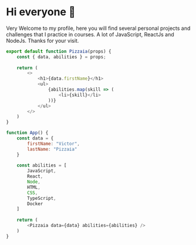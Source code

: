 # Hi everyone 👋

Very Welcome to my profile, here you will find several personal projects and challenges that I practice in courses.
A lot of JavaScript, ReactJs and NodeJs.
Thanks for your visit.

```javascript
export default function Pizzaia(props) {
    const { data, abilities } = props;
    
    return (
        <>
            <h1>{data.firstName}</h1>
            <ul>
                {abilities.map(skill => (
                    <li>{skill}</li>  
                ))}
            </ul>
        </>
    )
}

function App() {
    const data = {
        firstName: "Victor",
        lastName: "Pizzaia"
    }
    
    const abilities = [
        JavaScript,
        React,
        Node,
        HTML,
        CSS,
        TypeScript,
        Docker
    ]
    
    return (
        <Pizzaia data={data} abilities={abilities} />
    )
}
```

<!--
**Victor-Pizzaia/Victor-Pizzaia** is a ✨ _special_ ✨ repository because its `README.md` (this file) appears on your GitHub profile.

Here are some ideas to get you started:

- 🔭 I’m currently working on ...
- 🌱 I’m currently learning ...
- 👯 I’m looking to collaborate on ...
- 🤔 I’m looking for help with ...
- 💬 Ask me about ...
- 📫 How to reach me: ...
- 😄 Pronouns: ...
- ⚡ Fun fact: ...
-->

